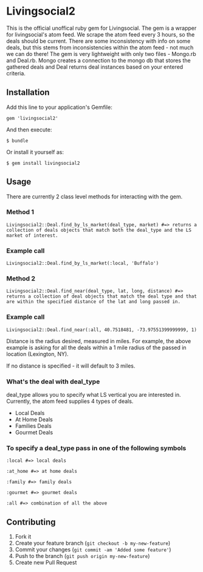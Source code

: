 # Livingsocial2

This is the official unoffical ruby gem for Livingsocial.  The gem is a wrapper for livingsocial's atom feed.  We scrape the atom feed every 3 hours, so the deals should be current.  There are some inconsistency with info on some deals, but this stems from inconsistencies within the atom feed - not much we can do there! The gem is very lightweight with only two files - Mongo.rb and Deal.rb.  Mongo creates a connection to the mongo db that stores the gathered deals and Deal returns deal instances based on your entered criteria.


## Installation

Add this line to your application's Gemfile:

    gem 'livingsocial2'

And then execute:

    $ bundle

Or install it yourself as:

    $ gem install livingsocial2

## Usage

There are currently 2 class level methods for interacting with the gem.
### Method 1

    Livingsocial2::Deal.find_by_ls_market(deal_type, market) #=> returns a collection of deals objects that match both the deal_type and the LS market of interest.

### Example call

    Livingsocial2::Deal.find_by_ls_market(:local, 'Buffalo')

### Method 2
    Livingsocial2::Deal.find_near(deal_type, lat, long, distance) #=> returns a collection of deal objects that match the deal type and that are within the specified distance of the lat and long passed in.

### Example call

    Livingsocial2::Deal.find_near(:all, 40.7518481, -73.97551399999999, 1)

Distance is the radius desired, measured in miles.  For example, the above example is asking for all the deals within a 1 mile radius of the passed in location (Lexington, NY).

If no distance is specified - it will default to 3 miles.

### What's the deal with deal_type
deal_type allows you to specify what LS vertical you are interested in.  Currently, the atom feed supplies 4 types of deals.
+ Local Deals
+ At Home Deals
+ Families Deals
+ Gourmet Deals

### To specify a deal_type pass in one of the following symbols

    :local #=> local deals

    :at_home #=> at home deals

    :family #=> family deals

    :gourmet #=> gourmet deals

    :all #=> combination of all the above

## Contributing

1. Fork it
2. Create your feature branch (`git checkout -b my-new-feature`)
3. Commit your changes (`git commit -am 'Added some feature'`)
4. Push to the branch (`git push origin my-new-feature`)
5. Create new Pull Request
